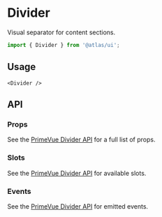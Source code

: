 # Divider

Visual separator for content sections.

```ts
import { Divider } from '@atlas/ui';
```

## Usage

```vue
<Divider />
```

## API

### Props
See the [PrimeVue Divider API](https://primevue.org/divider/#api) for a full list of props.

### Slots
See the [PrimeVue Divider API](https://primevue.org/divider/#api) for available slots.

### Events
See the [PrimeVue Divider API](https://primevue.org/divider/#api) for emitted events.
